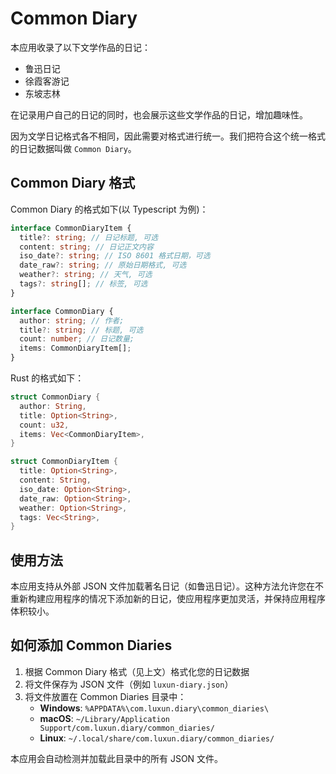 # Common Diary

本应用收录了以下文学作品的日记：

- 鲁迅日记
- 徐霞客游记
- 东坡志林

在记录用户自己的日记的同时，也会展示这些文学作品的日记，增加趣味性。

因为文学日记格式各不相同，因此需要对格式进行统一。我们把符合这个统一格式的日记数据叫做 `Common Diary`。

## Common Diary 格式

Common Diary 的格式如下(以 Typescript 为例)：

```ts
interface CommonDiaryItem {
  title?: string; // 日记标题, 可选
  content: string; // 日记正文内容
  iso_date?: string; // ISO 8601 格式日期，可选
  date_raw?: string; // 原始日期格式, 可选
  weather?: string; // 天气, 可选
  tags?: string[]; // 标签, 可选
}

interface CommonDiary {
  author: string; // 作者;
  title?: string; // 标题, 可选
  count: number; // 日记数量;
  items: CommonDiaryItem[];
}
```

Rust 的格式如下：

```rust
struct CommonDiary {
  author: String,
  title: Option<String>,
  count: u32,
  items: Vec<CommonDiaryItem>,
}

struct CommonDiaryItem {
  title: Option<String>,
  content: String,
  iso_date: Option<String>,
  date_raw: Option<String>,
  weather: Option<String>,
  tags: Vec<String>,
}
```

## 使用方法

本应用支持从外部 JSON 文件加载著名日记（如鲁迅日记）。这种方法允许您在不重新构建应用程序的情况下添加新的日记，使应用程序更加灵活，并保持应用程序体积较小。

## 如何添加 Common Diaries

1. 根据 Common Diary 格式（见上文）格式化您的日记数据
2. 将文件保存为 JSON 文件（例如 `luxun-diary.json`）
3. 将文件放置在 Common Diaries 目录中：
   - **Windows**: `%APPDATA%\com.luxun.diary\common_diaries\`
   - **macOS**: `~/Library/Application Support/com.luxun.diary/common_diaries/`
   - **Linux**: `~/.local/share/com.luxun.diary/common_diaries/`

本应用会自动检测并加载此目录中的所有 JSON 文件。
